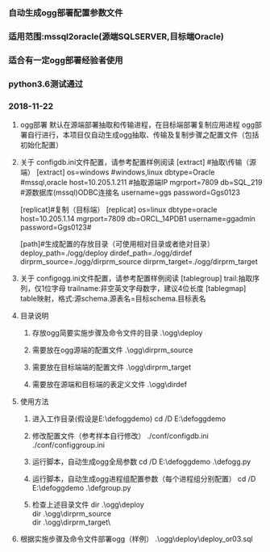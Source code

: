 
### 自动生成ogg部署配置参数文件
### 适用范围:mssql2oracle(源端SQLSERVER,目标端Oracle)
### 适合有一定ogg部署经验者使用
### python3.6测试通过
### 2018-11-22

1. ogg部署
    默认在源端部署抽取和传输进程，在目标端部署复制应用进程
    ogg部署自行进行，本项目仅自动生成ogg抽取、传输及复制步骤之配置文件（包括初始化配置）

2. 关于 configdb.ini文件配置，请参考配置样例阅读
[extract] #抽取\传输（源端）
[extract]
os=windows		#windows,linux
dbtype=Oracle	#mssql,oracle
host=10.205.1.211 #抽取源端IP
mgrport=7809
	db=SQL_219		#源数据库(mssql)ODBC连接名
	username=ggs
	password=Ggs0123

	[replicat]#复制（目标端）
	[replicat]
	os=linux
	dbtype=oracle
	host=10.205.1.14
	mgrport=7809
	db=ORCL_14PDB1
	username=ggadmin
	password=Ggs0123#

	[path]#生成配置的存放目录（可使用相对目录或者绝对目录）
	deploy_path=./ogg/deploy
	dirdef_path=./ogg/dirdef
	dirprm_source=./ogg/dirprm_source
	dirprm_target=./ogg/dirprm_target

3. 关于 configogg.ini文件配置，请参考配置样例阅读
   [tablegroup]
		trail:抽取序列，仅1位字母
		trailname:非空英文字母数字，建议4位长度
   [tablegmap]
		table映射，格式:源schema.源表名=目标schema.目标表名


4. 目录说明
   1. 存放ogg简要实施步骤及命令文件的目录
	.\ogg\deploy

   2. 需要放在ogg源端的配置文件
	.\ogg\dirprm_source

   3. 需要放在目标端端的配置文件
	.\ogg\dirprm_target

   4. 需要放在源端和目标端的表定义文件
	.\ogg\dirdef


5. 使用方法
   1. 进入工作目录(假设是E:\defoggdemo)
cd /D E:\defoggdemo

   2. 修改配置文件（参考样本自行修改）
	./conf/configdb.ini
	./conf/configgroup.ini

   3. 运行脚本，自动生成ogg全局参数
cd /D E:\defoggdemo
.\defogg.py

   4. 运行脚本，自动生成ogg进程组配置参数（每个进程组分别配置）
cd /D E:\defoggdemo
.\defgroup.py

   5. 检查上述目录文件
dir .\ogg\deploy\
dir .\ogg\dirprm_source\
dir .\ogg\dirprm_target\

6. 根据实施步骤及命令文件部署ogg（样例）
.\ogg\deploy\deploy_or03.sql

